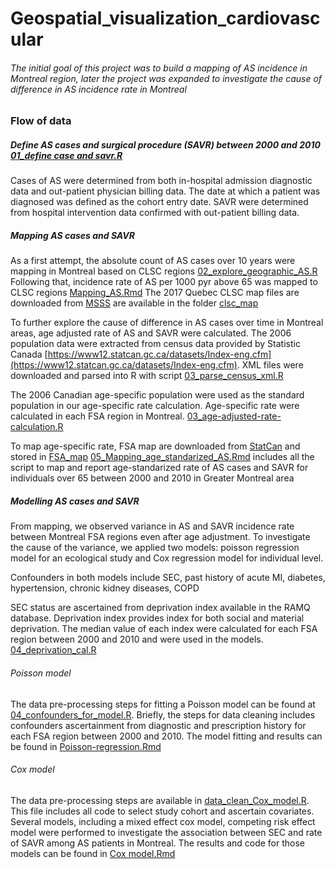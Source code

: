 # Geospatial_visualization_cardiovascular

###### The initial goal of this project was to build a mapping of AS incidence in Montreal region, later the project was expanded to investigate the cause of difference in AS incidence rate in Montreal

### Flow of data
##### Define AS cases and surgical procedure (SAVR) between 2000 and 2010 [01_define case and savr.R](https://github.com/nancyzhu24/Geospatial_visualization_cardiovascular/blob/master/01_define%20case%20and%20savr.R)
Cases of AS were determined from both in-hospital admission diagnostic data and out-patient physician billing data. The date at which a patient was diagnosed was defined as the cohort entry date. SAVR were determined from hospital intervention data confirmed with out-patient billing data.

##### Mapping AS cases and SAVR
As a first attempt, the absolute count of AS cases over 10 years were mapping in Montreal based on CLSC regions [02_explore_geographic_AS.R](https://github.com/nancyzhu24/Geospatial_visualization_cardiovascular/blob/master/02_explore_geographic_AS.R) Following that, incidence rate of AS per 1000 pyr above 65 was mapped to CLSC regions [Mapping_AS.Rmd](https://github.com/nancyzhu24/Geospatial_visualization_cardiovascular/blob/master/Mapping_AS.Rmd) The 2017 Quebec CLSC map files are downloaded from [MSSS](http://www.msss.gouv.qc.ca/professionnels/informations-geographiques-et-de-population/information-geographique/)   are available in the folder [clsc_map](https://github.com/nancyzhu24/Geospatial_visualization_cardiovascular/tree/master/clsc_map) 

To further explore the cause of difference in AS cases over time in Montreal areas, age adjusted rate of AS and SAVR were calculated. The 2006 population data were extracted from census data provided by Statistic Canada [https://www12.statcan.gc.ca/datasets/Index-eng.cfm](https://www12.statcan.gc.ca/datasets/Index-eng.cfm). XML files were downloaded and parsed into R with script [03_parse_census_xml.R](https://github.com/nancyzhu24/Geospatial_visualization_cardiovascular/blob/master/03_parse_census_xml.R)

The 2006 Canadian age-specific population were used as the standard population in our age-specific rate calculation. Age-specific rate were calculated in each FSA region in Montreal. [03_age-adjusted-rate-calculation.R](https://github.com/nancyzhu24/Geospatial_visualization_cardiovascular/blob/master/03_age-adjusted-rate-calculation.R)

To map age-specific rate, FSA map are downloaded from [StatCan](https://www12.statcan.gc.ca/census-recensement/2011/geo/bound-limit/bound-limit-eng.cfm) and stored in [FSA_map](https://github.com/nancyzhu24/Geospatial_visualization_cardiovascular/tree/master/FSA_map) 
[05_Mapping_age_standarized_AS.Rmd](https://github.com/nancyzhu24/Geospatial_visualization_cardiovascular/blob/master/05_Mapping_age_standarized_AS.Rmd) includes all the script to map and report age-standarized rate of AS cases and SAVR for individuals over 65 between 2000 and 2010 in Greater Montreal area

##### Modelling AS cases and SAVR
From mapping, we observed variance in AS and SAVR incidence rate between Montreal FSA regions even after age adjustment. To investigate the cause of the variance, we applied two models: poisson regression model for an ecological study and Cox regression model for individual level.

Confounders in both models include SEC, past history of acute MI, diabetes, hypertension, chronic kidney diseases, COPD

SEC status are ascertained from deprivation index available in the RAMQ database. Deprivation index provides index for both social and material deprivation. The median value of each index were calculated for each FSA region between 2000 and 2010 and were used in the models. [04_deprivation_cal.R](https://github.com/nancyzhu24/Geospatial_visualization_cardiovascular/blob/master/04_deprivation_cal.R)

###### Poisson model
The data pre-processing steps for fitting a Poisson model can be found at [04_confounders_for_model.R](https://github.com/nancyzhu24/Geospatial_visualization_cardiovascular/blob/master/04_confounders_for_model.R). Briefly, the steps for data cleaning includes confounders ascertainment from diagnostic and prescription history for each FSA region between 2000 and 2010. The model fitting and results can be found in [Poisson-regression.Rmd](https://github.com/nancyzhu24/Geospatial_visualization_cardiovascular/blob/master/Poisson-regression.Rmd)

###### Cox model
The data pre-processing steps are available in [data_clean_Cox_model.R](https://github.com/nancyzhu24/Geospatial_visualization_cardiovascular/blob/master/data_clean_Cox_model.R). This file includes all code to select study cohort and ascertain covariates. Several models, including a mixed effect cox model, competing risk effect model were performed to investigate the association between SEC and rate of SAVR among AS patients in Montreal. The results and code for those models can be found in [Cox model.Rmd](https://github.com/nancyzhu24/Geospatial_visualization_cardiovascular/blob/master/Cox%20model.Rmd)




